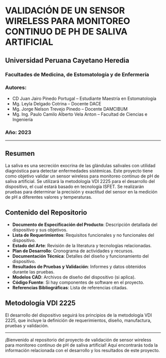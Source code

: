 # VALIDACIÓN DE UN SENSOR WIRELESS PARA MONITOREO CONTINUO DE PH DE SALIVA ARTIFICIAL

## Universidad Peruana Cayetano Heredia
### Facultades de Medicina, de Estomatología y de Enfermería

### Autores:
- CD Juan Jairo Pinedo Portugal – Estudiante Maestría en Estomatología
- Mg. Leyla Delgado Cotrina – Docente DACE
- Mg. Jorge Nelson Trevejo Pinedo – Docente DAMCIBUM
- Mg. Ing. Paulo Camilo Alberto Vela Anton – Facultad de Ciencias e Ingeniería

### Año: 2023

---

## Resumen
La saliva es una secreción exocrina de las glándulas salivales con utilidad diagnóstica para detectar enfermedades sistémicas. Este proyecto tiene como objetivo validar un sensor wireless para monitoreo continuo de pH de saliva artificial. Se utilizará la metodología VDI 2225 para el desarrollo del dispositivo, el cual estará basado en tecnología ISFET. Se realizarán pruebas para determinar la precisión y exactitud del sensor en la medición de pH a diferentes valores y temperaturas.

## Contenido del Repositorio
- **Documento de Especificación del Producto**: Descripción detallada del dispositivo y sus objetivos.
- **Lista de Requerimientos**: Requisitos funcionales y no funcionales del dispositivo.
- **Estado del Arte**: Revisión de la literatura y tecnologías relacionadas.
- **Plan de Desarrollo**: Cronograma de actividades y recursos.
- **Documentación Técnica**: Detalles del diseño y funcionamiento del dispositivo.
- **Resultados de Pruebas y Validación**: Informes y datos obtenidos durante las pruebas.
- **Modelos CAD**: Archivos de diseño del dispositivo (si aplica).
- **Código Fuente**: Si hay componentes de software en el proyecto.
- **Referencias Bibliográficas**: Lista de referencias citadas.

## Metodología VDI 2225
El desarrollo del dispositivo seguirá los principios de la metodología VDI 2225, que incluye la definición de requerimientos, diseño, manufactura, pruebas y validación.

---

¡Bienvenido al repositorio del proyecto de validación de sensor wireless para monitoreo continuo de pH de saliva artificial! Aquí encontrarás toda la información relacionada con el desarrollo y los resultados de este proyecto.
